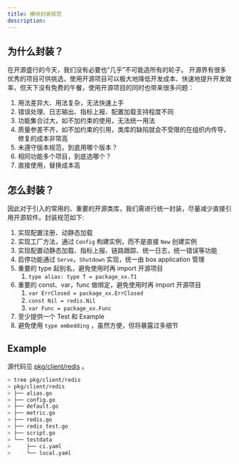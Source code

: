 ```yaml
---
title: 模块封装规范
description:
---
```


## 为什么封装？
在开源盛行的今天，我们没有必要也“几乎”不可能造所有的轮子。
开源界有很多优秀的项目可供挑选，使用开源项目可以极大地降低开发成本、快速地提升开发效率，但天下没有免费的午餐，使用开源项目的同时也带来很多问题：

1. 用法差异大、用法复杂，无法快速上手
2. 错误处理、日志输出、指标上报、配置加载支持程度不同
3. 功能集合过大，如不加约束的使用，无法统一用法
4. 质量参差不齐，如不加约束的引用，类库的缺陷就会不受限的在组织内传导，修复的成本非常高
5. 未遵守版本规范，到底用哪个版本？
6. 相同功能多个项目，到底选哪个？
7. 直接使用，替换成本高

## 怎么封装？
因此对于引入的常用的、重要的开源类库，我们需进行统一封装，尽量减少直接引用开源软件。封装规范如下:

1. 实现配置注册、动静态加载
2. 实现工厂方法，通过 `Config` 构建实例，而不是直接 `New` 创建实例
3. 实现配置动静态加载、指标上报、链路跟踪、统一日志，统一错误等功能
4. 启停功能通过 `Serve`，`Shutdown` 实现，统一由 box application 管理
5. 重要的 type 起别名，避免使用时再 import 开源项目
   1. `type alias: type T = package_xx.T1`
6. 重要的 const、var，func 做绑定，避免使用时再 import 开源项目
   1. `var ErrClosed = package_xx.ErrClosed`
   2. `const Nil = redis.Nil`
   3. `var Func = package_xx.Func`
7. 至少提供一个 Test 和 Example
8. 避免使用 `type embedding` ，虽然方便，但将暴露过多细节

## Example

源代码见 [pkg/client/redis](https://github.com/boxgo/box/tree/next/pkg/client/redis) 。

```sh
> tree pkg/client/redis
> pkg/client/redis
> ├── alias.go
> ├── config.go
> ├── default.go
> ├── metric.go
> ├── redis.go
> ├── redis_test.go
> ├── script.go
> └── testdata
>     ├── ci.yaml
>     └── local.yaml
```
